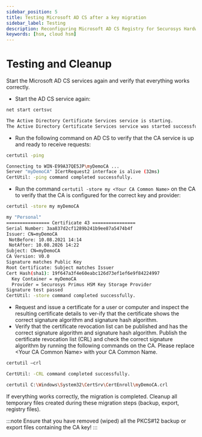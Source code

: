 ```yaml
---
sidebar_position: 5
title: Testing Microsoft AD CS after a key migration
sidebar_label: Testing
description: Reconfiguring Microsoft AD CS Registry for Securosys Hardware Security Modules (HSMs)
keywords: [hsm, cloud hsm]
---
```


# Testing and Cleanup

Start the Microsoft AD CS services again and verify that everything works correctly.
- Start the AD CS service again:
```bash
net start certsvc

The Active Directory Certificate Services service is starting.
The Active Directory Certificate Services service was started successfully.
```
- Run the following command on AD CS to verify that the CA service is up and ready to receive requests:
```bash
certutil -ping

Connecting to WIN-E99A37QE5JP\myDemoCA ...
Server "myDemoCA" ICertRequest2 interface is alive (32ms)
CertUtil: -ping command completed successfully.
```
- Run the command `certutil -store my <Your CA Common Name>` on the CA to verify that the CA is configured for the correct key and provider:
```bash
certutil -store my myDemoCA

my "Personal"
================ Certificate 43 ================
Serial Number: 3aa837d2cf1289b241b9ee87a5474b4f
Issuer: CN=myDemoCA
 NotBefore: 10.08.2021 14:14
 NotAfter: 10.08.2026 14:22
Subject: CN=myDemoCA
CA Version: V0.0
Signature matches Public Key
Root Certificate: Subject matches Issuer
Cert Hash(sha1): 19f647a3f4e60eabc126d73ef1ef6e9f84224997
  Key Container = myDemoCA
  Provider = Securosys Primus HSM Key Storage Provider
Signature test passed
CertUtil: -store command completed successfully.
```
- Request and issue a certificate for a user or computer and inspect the resulting certificate details to ver-ify that the certificate shows the correct signature algorithm and signature hash algorithm.
- Verify that the certificate revocation list can be published and has the correct signature algorithm and signature hash algorithm. Publish the certificate revocation list (CRL) and check the correct signature algorithm by running the following commands on the CA. Please replace \<Your CA Common Name> with your CA Common Name.
```bash
certutil –crl

CertUtil: -CRL command completed successfully.

certutil C:\Windows\System32\CertSrv\CertEnroll\myDemoCA.crl
```
If everything works correctly, the migration is completed. Cleanup all temporary files created during these migration steps (backup, export, registry files). 

:::note
Ensure that you have removed (wiped) all the PKCS#12 backup or export files containing the CA key!
:::
